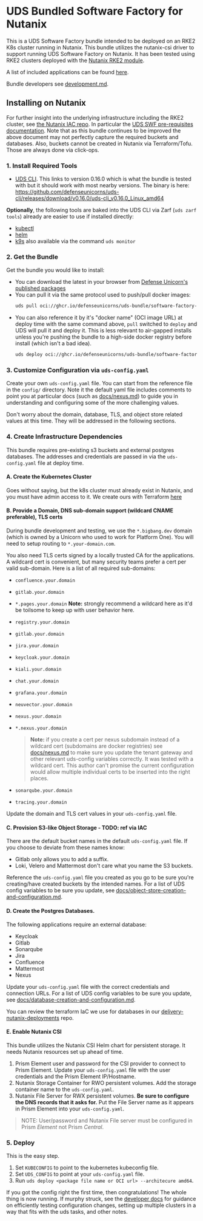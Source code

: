# UDS Bundled Software Factory for Nutanix

This is a UDS Software Factory bundle intended to be deployed on an RKE2 K8s cluster running in Nutanix. This bundle utilizes the nutanix-csi driver to support running UDS Software Factory on Nutanix. It has been tested using RKE2 clusters deployed with the [Nutanix RKE2 module](https://github.com/defenseunicorns/delivery-nutanix-iac/tree/main/modules/rke2).

A list of included applications can be found [here](docs/packages-and-dependencies.md).

Bundle developers see [development.md](docs/development.md).

## Installing on Nutanix

For further insight into the underlying infrastructure including the RKE2 cluster, see [the Nutanix IAC repo](https://github.com/defenseunicorns/delivery-nutanix-iac/tree/main). In particular the [UDS SWF pre-requisites documentation](https://github.com/defenseunicorns/delivery-nutanix-iac/blob/main/docs/uds-swf-prereqs.md). Note that as this bundle continues to be improved the above document may not perfectly capture the required buckets and databases. Also, buckets cannot be created in Nutanix via Terraform/Tofu. Those are always done via click-ops.

### 1. Install Required Tools

- [UDS CLI](https://github.com/defenseunicorns/uds-cli/tree/v0.16.0). This links to version 0.16.0 which is what the bundle is tested with but it should work with most nearby versions. The binary is here: <https://github.com/defenseunicorns/uds-cli/releases/download/v0.16.0/uds-cli_v0.16.0_Linux_amd64>

**Optionally**, the following tools are baked into the UDS CLI via Zarf (`uds zarf tools`) already are easier to use if installed directly:

- [kubectl](https://kubernetes.io/docs/tasks/tools/#kubectl)
- [helm](https://helm.sh/docs/intro/install/)
- [k9s](https://k9scli.io/topics/install/) also available via the command `uds monitor`

### 2. Get the Bundle

Get the bundle you would like to install:
  - You can download the latest in your browser from [Defense Unicorn's published packages](https://github.com/orgs/defenseunicorns/packages?repo_name=uds-bundle-software-factory-nutanix)
  - You can pull it via the same protocol used to push/pull docker images:
    ```bash
    uds pull oci://ghcr.io/defenseunicorns/uds-bundle/software-factory-nutanix-rke2:0.4.3 --architecture amd64`
    ```
  - You can also reference it by it's "docker name" (OCI image URL) at deploy time with the same command above, `pull` switched to `deploy` and UDS will pull it and deploy it. This is less relevant to air-gapped installs unless you're pushing the bundle to a high-side docker registry before install (which isn't a bad idea).
    ```bash
    uds deploy oci://ghcr.io/defenseunicorns/uds-bundle/software-factory-nutanix-rke2:0.4.3 --architecture amd64`
    ```

### 3. Customize Configuration via `uds-config.yaml`

Create your own `uds-config.yaml` file. You can start from the reference file in the `config/` directory. Note it the default yaml file includes comments to point you at particular docs (such as [docs/nexus.md](docs/nexus.md)) to guide you in understanding and configuring some of the more challenging values.

Don't worry about the domain, database, TLS, and object store related values at this time. They will be addressed in the following sections.

### 4. Create Infrastructure Dependencies

This bundle requires pre-existing s3 buckets and external postgres databases. The addresses and credentials are passed in via the `uds-config.yaml` file at deploy time.

#### A. Create the Kubernetes Cluster

Goes without saying, but the k8s cluster must already exist in Nutanix, and you must have admin access to it. We create ours with Terraform [here](https://github.com/defenseunicorns/delivery-nutanix-iac/tree/main)

#### B. Provide a Domain, DNS sub-domain support (wildcard CNAME preferable), TLS certs

During bundle development and testing, we use the `*.bigbang.dev` domain (which is owned by a Unicorn who used to work for Platform One). You will need to setup routing to `*.your-domain.com`.

You also need TLS certs signed by a locally trusted CA for the applications. A wildcard cert is convenient, but many security teams prefer a cert per valid sub-domain. Here is a list of all required sub-domains:

  - `confluence.your.domain`
  - `gitlab.your.domain`
  - `*.pages.your.domain` **Note:** strongly recommend a wildcard here as it'd be toilsome to keep up with user behavior here.
  - `registry.your.domain`
  - `gitlab.your.domain`
  - `jira.your.domain`
  - `keycloak.your.domain`
  - `kiali.your.domain`
  - `chat.your.domain`
  - `grafana.your.domain`
  - `neuvector.your.domain`
  - `nexus.your.domain`
  - `*.nexus.your.domain`

    > **Note:** if you create a cert per nexus subdomain instead of a wildcard cert (subdomains are docker registries) see [docs/nexus.md](docs/nexus.md) to make sure you update the tenant gateway and other relevant uds-config variables correctly. It was tested with a wildcard cert. This author can't promise the current configuration would allow multiple individual certs to be inserted into the right places.

  - `sonarqube.your.domain`
  - `tracing.your.domain`

Update the domain and TLS cert values in your `uds-config.yaml` file.

#### C. Provision S3-like Object Storage - TODO: ref via IAC

There are the default bucket names in the default `uds-config.yaml` file. If you choose to deviate from these names know:
- Gitlab only allows you to add a suffix.
- Loki, Velero and Mattermost don't care what you name the S3 buckets.

Reference the `uds-config.yaml` file you created as you go to be sure you're creating/have created buckets by the intended names. For a list of UDS config variables to be sure you update, see [docs/object-store-creation-and-configuration.md](docs/object-store-creation-and-configuration.md).

#### D. Create the Postgres Databases.

The following applications require an external database:
- Keycloak
- Gitlab
- Sonarqube
- Jira
- Confluence
- Mattermost
- Nexus

Update your `uds-config.yaml` file with the correct credentials and connection URLs. For a list of UDS config variables to be sure you update, see [docs/database-creation-and-configuration.md](docs/database-creation-and-configuration.md).

You can review the terraform IaC we use for databases in our [delivery-nutanix-deployments](https://github.com/defenseunicorns/delivery-nutanix-deployments) repo.

#### E. Enable Nutanix CSI

This bundle utilizes the Nutanix CSI Helm chart for persistent storage. It needs Nutanix resources set up ahead of time.

1. Prism Element user and password for the CSI provider to connect to Prism Element. Update your `uds-config.yaml` file with the user credentials and the Prism Element IP/Hostname.
2. Nutanix Storage Container for RWO persistent volumes. Add the storage container name to the `uds-config.yaml`.
3. Nutanix File Server for RWX persistent volumes. **Be sure to configure the DNS records that it asks for.** Put the File Server name as it appears in Prism Element into your `uds-config.yaml`.

> NOTE: User/password and Nutanix File server must be configured in Prism _Element_ not Prism _Central_.

### 5. Deploy

This is the easy step.

1. Set `KUBECONFIG` to point to the kubernetes kubeconfig file.
2. Set `UDS_CONFIG` to point at your `uds-config.yaml` file.
3. Run `uds deploy <package file name or OCI url> --architecure amd64`.

If you got the config right the first time, then congratulations! The whole thing is now running. If murphy struck, see the [developer docs](docs/development.md) for guidance on efficiently testing configuration changes, setting up multiple clusters in a way that fits with the uds tasks, and other notes.
